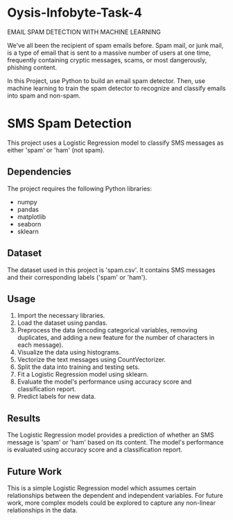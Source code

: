 # Oysis-Infobyte-Task-4
EMAIL SPAM DETECTION WITH MACHINE LEARNING

We’ve all been the recipient of spam emails before. Spam mail, or junk mail, is a type of email
that is sent to a massive number of users at one time, frequently containing cryptic
messages, scams, or most dangerously, phishing content.

In this Project, use Python to build an email spam detector. Then, use machine learning to
train the spam detector to recognize and classify emails into spam and non-spam.

# SMS Spam Detection

This project uses a Logistic Regression model to classify SMS messages as either 'spam' or 'ham' (not spam).

## Dependencies

The project requires the following Python libraries:
- numpy
- pandas
- matplotlib
- seaborn
- sklearn

## Dataset

The dataset used in this project is 'spam.csv'. It contains SMS messages and their corresponding labels ('spam' or 'ham').

## Usage

1. Import the necessary libraries.
2. Load the dataset using pandas.
3. Preprocess the data (encoding categorical variables, removing duplicates, and adding a new feature for the number of characters in each message).
4. Visualize the data using histograms.
5. Vectorize the text messages using CountVectorizer.
6. Split the data into training and testing sets.
7. Fit a Logistic Regression model using sklearn.
8. Evaluate the model's performance using accuracy score and classification report.
9. Predict labels for new data.

## Results

The Logistic Regression model provides a prediction of whether an SMS message is 'spam' or 'ham' based on its content. The model's performance is evaluated using accuracy score and a classification report.

## Future Work

This is a simple Logistic Regression model which assumes certain relationships between the dependent and independent variables. For future work, more complex models could be explored to capture any non-linear relationships in the data.
